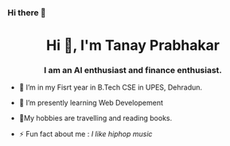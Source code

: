 ### Hi there 👋

<!--
**caactiii/caactiii** is a ✨ _special_ ✨ repository because its `README.md` (this file) appears on your GitHub profile.

Here are some ideas to get you started:

- 🔭 I’m currently working on ...
- 🌱 I’m currently learning ...
- 👯 I’m looking to collaborate on ...
- 🤔 I’m looking for help with ...
- 💬 Ask me about ...
- 📫 How to reach me: ...
- 😄 Pronouns: ...
- ⚡ Fun fact: ...
-->
<h1 align="center">Hi 👋, I'm Tanay Prabhakar</h1>
<h3 align="center">I am an AI enthusiast and finance enthusiast. </h3>

- 🔭 I’m in my Fisrt year in B.Tech CSE in UPES, Dehradun.
- 🌱 I’m presently learning Web Developement
- 💬My hobbies are travelling and reading books.

- ⚡ Fun fact about me :   *I like hiphop music*


